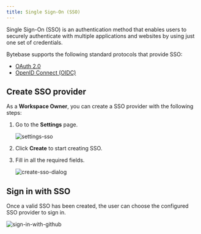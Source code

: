 ```yaml
---
title: Single Sign-On (SSO)
---
```


<EnterpriseOnlyBlock />

Single Sign-On (SSO) is an authentication method that enables users to securely authenticate with multiple applications and websites by using just one set of credentials.

Bytebase supports the following standard protocols that provide SSO:

- [OAuth 2.0](/docs/administration/sso/oauth2)
- [OpenID Connect (OIDC)](/docs/administration/sso/oidc)

## Create SSO provider

As a **Workspace Owner**, you can create a SSO provider with the following steps:

1. Go to the **Settings** page.

   ![settings-sso](/content/docs/administration/sso/settings-sso.webp)

2. Click **Create** to start creating SSO.
3. Fill in all the required fields.

   ![create-sso-dialog](/content/docs/administration/sso/create-sso-dialog.webp)

## Sign in with SSO

Once a valid SSO has been created, the user can choose the configured SSO provider to sign in.

![sign-in-with-github](/content/docs/administration/sso/sign-in-with-github.webp)
